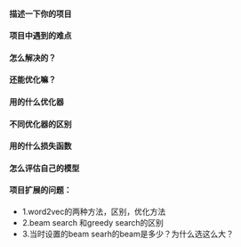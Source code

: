 #### 描述一下你的项目
#### 项目中遇到的难点
#### 怎么解决的？
#### 还能优化嘛？
#### 用的什么优化器
#### 不同优化器的区别
#### 用的什么损失函数
#### 怎么评估自己的模型
#### 项目扩展的问题：
+ 1.word2vec的两种方法，区别，优化方法
+ 2.beam search 和greedy search的区别
+ 3.当时设置的beam searh的beam是多少？为什么选这么大？
